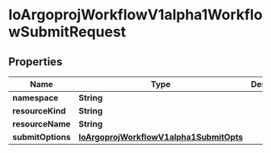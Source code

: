 

# IoArgoprojWorkflowV1alpha1WorkflowSubmitRequest

## Properties

Name | Type | Description | Notes
------------ | ------------- | ------------- | -------------
**namespace** | **String** |  |  [optional]
**resourceKind** | **String** |  |  [optional]
**resourceName** | **String** |  |  [optional]
**submitOptions** | [**IoArgoprojWorkflowV1alpha1SubmitOpts**](IoArgoprojWorkflowV1alpha1SubmitOpts.md) |  |  [optional]




